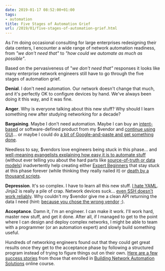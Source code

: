```yaml
---
date: 2019-01-17 08:52:00+01:00
tags:
- automation
title: Five Stages of Automation Grief
url: /2019/01/five-stages-of-automation-grief.html
---
```

As I'm doing occasional consulting for large enterprises redesigning their data centers, I encounter a wide range of network automation readiness, from *"we don't need that"* to *"how could we automate as much as possible"*.

Based on the pervasiveness of "*we don't need that"* responses it looks like many enterprise network engineers still have to go through the five stages of automation grief.
<!--more-->
**Denial**. I don't need automation. Our network doesn't change that much, and it's perfectly OK to configure devices by hand. We've always been doing it this way, and it was fine.

**Anger**. Why is everyone talking about this new stuff? Why should I learn something new after studying networking for a decade?

**Bargaining**. Maybe I don't need automation. Maybe I can buy an [intent-based](https://blog.ipspace.net/2018/06/what-is-intent-based-networking.html) or software-defined product from my $vendor and [continue using GUI](https://blog.ipspace.net/2018/05/layers-of-single-pane-of-glass.html)... or maybe I could do [a bit of Google-and-paste and get something done](https://blog.ipspace.net/2018/03/dunning-kruger-in-it-infrastructure.html).

Needless to say, $vendors love engineers being stuck in this phase... and [well-meaning evangelists explaining how easy it is to automate stuff](https://blog.ipspace.net/2023/01/network-automation-expert-beginners.html) (without ever telling you about the hard parts like [source-of-truth or data models](https://my.ipspace.net/bin/list?id=NetAutSol&module=3)) inadvertently help creating either [Expert Beginners](https://daedtech.com/how-developers-stop-learning-rise-of-the-expert-beginner/) that stay stuck at this phase forever (while thinking they really nailed it) or [death by a thousand scripts](https://aldrinisaac.blogspot.com/2018/12/death-by-thousand-scripts.html).

**Depression**. It's so complex. I have to learn all this new stuff. [I hate YAML](https://www.reddit.com/r/ProgrammerHumor/comments/9fhvyl/writing_yaml/). Jinja2 is really a pile of crap. Network devices suck... [even SSH doesn't work reliably](https://blog.ipspace.net/2017/04/lets-drop-some-random-commands-shall-we.html). Why couldn't my $vendor give me a clean API returning the data I need (hint: [because you chose the wrong vendor](https://blog.ipspace.net/2016/10/network-automation-rfp-requirements.html) ;).

**Acceptance**. Damn it, I'm an engineer. I can make it work. I'll work hard, master new stuff, and get it done. After all, if I managed to get to the point where I can design and deploy complex networks, I might be able to team with a programmer (or an automation expert) and slowly build something useful.

Hundreds of networking engineers found out that they could get great results once they get to the acceptance phase by following a structured program instead of trying to figure things out on their own. [Here are a few success stories](https://my.ipspace.net/bin/list?id=NetAutUC) from those that enrolled in [Building Network Automation Solutions](https://www.ipspace.net/Building_Network_Automation_Solutions) online course.